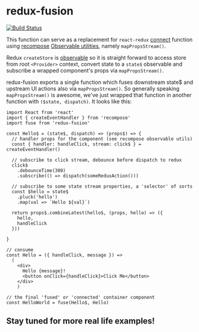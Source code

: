 # redux-fusion
[![Build Status](https://travis-ci.org/cif/redux-fusion.svg?branch=master)](https://travis-ci.org/cif/redux-fusion)

This function can serve as a replacement for `react-redux`  [connect](https://github.com/reactjs/react-redux/blob/master/docs/api.md#connectmapstatetoprops-mapdispatchtoprops-mergeprops-options)
function using [recompose](https://github.com/acdlite/recompose) [Observable utilities](https://github.com/acdlite/recompose/blob/master/docs/API.md#observable-utilities), namely `mapPropsStream()`.

Redux `createStore` is [observable](https://github.com/reactjs/redux/blob/master/src/createStore.js#L203-L208) so it is straight forward to
access store from root `<Provider>` context, convert state to a `state$` observable and subscribe a wrapped component's props via `mapPropsStream()`.

redux-fusion exports a single function which fuses downstream state$ and upstream UI actions also via `mapPropsStream()`. So generally speaking `mapPropsStream()` is awesome, we've just wrapped that function in
another function with `($state, dispatch)`. It looks like this:

```
import React from 'react'
import { createEventHandler } from 'recompose'
import fuse from 'redux-fusion'

const Hello$ = (state$, dispatch) => (props$) => {
  // handler props for the component (see recompose observable utils)
  const { handler: handleClick, stream: click$ } = createEventHandler()

  // subscribe to click stream, debounce before dispatch to redux
  click$
    .debounceTime(300)
    .subscribe(() => dispatch(someReduxAction()))

  // subscribe to some state stream properties, a 'selector' of sorts
  const $hello = state$
    .pluck('hello')
    .map(val => `Hello ${val}`)

  return props$.combineLatest(hello$, (props, hello) => ({
    hello,
    handleClick
  }))   

}

// consume
const Hello = ({ handleClick, message }) =>
  (
    <div>
      Hello {message}!
      <button onClick={handleClick}>Click Me</button>
    </div>
    )

// the final 'fused' or 'connected' container component
const HelloWorld = fuse(Hello$, Hello)

```

## Stay tuned for more real life examples!
